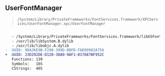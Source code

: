 ## UserFontManager

> `/System/Library/PrivateFrameworks/FontServices.framework/XPCServices/UserFontManager.xpc/UserFontManager`

```diff

   - /System/Library/PrivateFrameworks/FontServices.framework/libGSFont.dylib
   - /usr/lib/libSystem.B.dylib
   - /usr/lib/libobjc.A.dylib
-  UUID: 9DA36E9B-F298-399D-B8FD-FAE09982A756
+  UUID: 23D292DE-D120-3880-9AF1-017687BF952C
   Functions: 139
   Symbols:   165
   CStrings:  465

```
